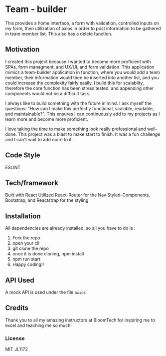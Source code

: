 # Team - builder 
This provides a home interface, a form with validation, controlled inputs on my form, then utilization of axios in order to post information to be gathered in team member list. This also has a delete function.


## Motivation
I created this project because I wanted to become more proficient with SPAs, form managment, and UX/UI, and form validation. This application mimics a team-builder application in function, where you would add a team member, their information would then be inserted into another list, and you could increase the complexity fairly easily. I build this for scalabilty, therefore the core function has been stress tested, and appending other components would not be a difficult task. 

I always like to build something with the future in mind. I ask myself the questions: "How can I make this perfectly functional, scalable, readable, and maintainable?".
This ensures I can continuously add to my projects as I learn more and become more proficient. 

I love taking the time to make something look really professional and well-done. This project was a blast to make start to finish. It was a fun challenge and I can't wait to add more to it.

## Code Style
ESLINT

## Tech/framework 
Built with React
Utilized React-Router for the Nav
Styled-Components, Bootstrap, and Reactstrap for the styling

## Installation 
All dependencies are already installed, so all you have to do is : 
1. Fork the repo
2. open your cli
3. git clone the repo
4. once it is done cloning, npm install
5. npm run start
6. Happy coding!!

## API Used
A mock API is used under the file `axios`

## Credits 
Thank you to all my amazing instructors at BloomTech for inspiring me to excel and teaching me so much!

### License 
MIT JL1172




